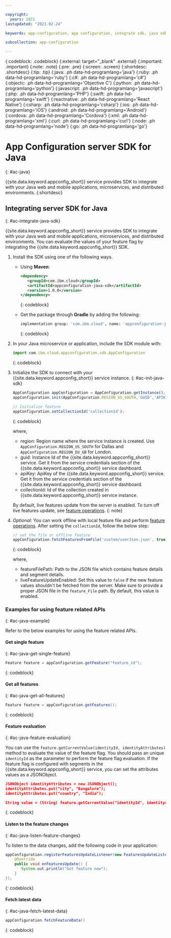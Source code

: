 ```yaml
---

copyright:
  years: 2021
lastupdated: "2021-02-24"

keywords: app-configuration, app configuration, integrate sdk, java sdk, java server sdk, java

subcollection: app-configuration

---
```


{:codeblock: .codeblock}
{:external: target="_blank" .external}
{:important: .important}
{:note: .note}
{:pre: .pre}
{:screen: .screen}
{:shortdesc: .shortdesc}
{:tip: .tip}
{:java: .ph data-hd-programlang='java'}
{:ruby: .ph data-hd-programlang='ruby'}
{:c#: .ph data-hd-programlang='c#'}
{:objectc: .ph data-hd-programlang='Objective C'}
{:python: .ph data-hd-programlang='python'}
{:javascript: .ph data-hd-programlang='javascript'}
{:php: .ph data-hd-programlang='PHP'}
{:swift: .ph data-hd-programlang='swift'}
{:reactnative: .ph data-hd-programlang='React Native'}
{:csharp: .ph data-hd-programlang='csharp'}
{:ios: .ph data-hd-programlang='iOS'}
{:android: .ph data-hd-programlang='Android'}
{:cordova: .ph data-hd-programlang='Cordova'}
{:xml: .ph data-hd-programlang='xml'}
{:curl: .ph data-hd-programlang='curl'}
{:node: .ph data-hd-programlang='node'}
{:go: .ph data-hd-programlang='go'}

# App Configuration server SDK for Java
{: #ac-java}

{{site.data.keyword.appconfig_short}} service provides SDK to integrate with your Java web and mobile applications, microservices, and distributed environments. 
{:shortdesc}

## Integrating server SDK for Java
{: #ac-integrate-java-sdk}

{{site.data.keyword.appconfig_short}} service provides SDK to integrate with your Java web and mobile applications, microservices, and distributed environments. You can evaluate the values of your feature flag by integrating the {{site.data.keyword.appconfig_short}} SDK. 

1. Install the SDK using one of the following ways.

   - Using **Maven**:

      ```xml
      <dependency>
         <groupId>com.ibm.cloud</groupId>
         <artifactId>appconfiguration-java-sdk</artifactId>
         <version>1.0.0</version>
      </dependency>
      ```
      {: codeblock}

   - Get the package through **Gradle** by adding the following:

      ```sh
      implementation group: 'com.ibm.cloud', name: 'appconfiguration-java-sdk', version: '1.0.0'
      ```
      {: codeblock}

1. In your Java microservice or application, include the SDK module with: 

   ```javascript
   import com.ibm.cloud.appconfiguration.sdk.AppConfiguration
   ```
   {: codeblock}

1. Initialize the SDK to connect with your {{site.data.keyword.appconfig_short}} service instance.
   {: #ac-init-java-sdk}

   ```javascript
   AppConfiguration appConfiguration = AppConfiguration.getInstance();
   appConfiguration.init(AppConfiguration.REGION_US_SOUTH,'GUID','APIKEY');

   // Initialize feature 
   appConfiguration.setCollectionId('collectionId');
   ```
   {: codeblock}

   where,
   - region: Region name where the service instance is created. Use `AppConfiguration.REGION_US_SOUTH` for Dallas and `AppConfiguration.REGION_EU_GB` for London.
   - guid: Instance Id of the {{site.data.keyword.appconfig_short}} service. Get it from the service credentials section of the {{site.data.keyword.appconfig_short}} service dashboard.
   - apiKey: ApiKey of the {{site.data.keyword.appconfig_short}} service. Get it from the service credentials section of the {{site.data.keyword.appconfig_short}} service dashboard.
   - collectionId: Id of the collection created in {{site.data.keyword.appconfig_short}} service instance.

   By default, live features update from the server is enabled. To turn off live features update, see [feature operations](#ac-java-example).
   {: note}

1. *Optional*: You can work offline with local feature file and perform [feature operations](#ac-java-example). After setting the `collectionId`, follow the below step:

   ```javascript
   // set the file or offline feature
   appConfiguration.fetchFeaturesFromFile('custom/userJson.json', true);
   ```
   {: codeblock}

   where,
   - featureFilePath: Path to the JSON file which contains feature details and segment details.
   - liveFeatureUpdateEnabled: Set this value to `false` if the new feature values shouldn't be fetched from the server. Make sure to provide a proper JSON file in the `feature_File` path. By default, this value is enabled.

### Examples for using feature related APIs
{: #ac-java-example}

Refer to the below examples for using the feature related APIs.

#### Get single feature
{: #ac-java-get-single-feature}

```java
Feature feature = appConfiguration.getFeature("feature_id");
```
{: codeblock}

#### Get all features
{: #ac-java-get-all-features}

```java
Feature feature = appConfiguration.getFeatures();
```
{: codeblock}

#### Feature evaluation
{: #ac-java-feature-evaluation}

You can use the `feature.getCurrentValue(identityId, identityAttributes)` method to evaluate the value of the feature flag. You should pass an unique `identityId` as the parameter to perform the feature flag evaluation. If the feature flag is configured with segments in the {{site.data.keyword.appconfig_short}} service, you can set the attributes values as a JSONObject.

```json
JSONObject identityAttributes = new JSONObject();
identityAttributes.put("city", "Bangalore");
identityAttributes.put("country", "India");

String value = (String) feature.getCurrentValue("identityId", identityAttributes);
```
{: codeblock}

#### Listen to the feature changes
{: #ac-java-listen-feature-changes}

To listen to the data changes, add the following code in your application:

```java
appConfiguration.registerFeaturesUpdateListener(new FeaturesUpdateListener() {
    @Override
    public void onFeaturesUpdate() {
       System.out.println("Got feature now");
    }
});
```
{: codeblock}

#### Fetch latest data
{: #ac-java-fetch-latest-data}

```java
appConfiguration.fetchFeatureData()
```
{: codeblock}
